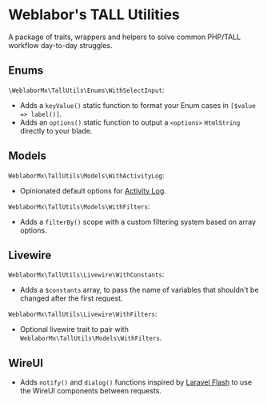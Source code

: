 # Weblabor's TALL Utilities

A package of traits, wrappers and helpers to solve common PHP/TALL workflow day-to-day struggles.

## Enums

`\WeblaborMx\TallUtils\Enums\WithSelectInput`:
- Adds a `keyValue()` static function to format your Enum cases in `[$value => label()]`.
- Adds an `options()` static function to output a `<options>` `HtmlString` directly to your blade.

## Models

`WeblaborMx\TallUtils\Models\WithActivityLog`:
- Opinionated default options for [Activity Log](https://github.com/spatie/laravel-activitylog).

`WeblaborMx\TallUtils\Models\WithFilters`:
- Adds a `filterBy()` scope with a custom filtering system based on array options.

## Livewire
`WeblaborMx\TallUtils\Livewire\WithConstants`:
- Adds a `$constants` array, to pass the name of variables that shouldn't be changed after the first request.

`WeblaborMx\TallUtils\Livewire\WithFilters`:
- Optional livewire trait to pair with `WeblaborMx\TallUtils\Models\WithFilters`.

## WireUI

- Adds `notify()` and `dialog()` functions inspired by [Laravel Flash](https://github.com/spatie/laravel-flash) to use the WireUI components between requests.